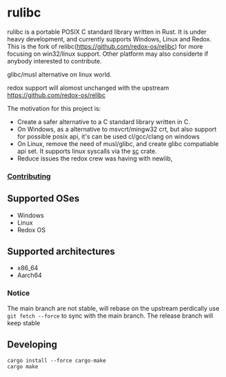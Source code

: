 # rulibc
rulibc is a portable POSIX C standard library written in Rust. It is under heavy development, and currently supports Windows, Linux and Redox.
This is the fork of relibc(https://github.com/redox-os/relibc) for more focusing on win32/linux support.
Other platform may also considerte if anybody interested to contribute.

glibc/musl alternative on linux world.

redox support will alomost unchanged with the upstream  https://github.com/redox-os/relibc

The motivation for this project is:
 - Create a safer alternative to a C standard library written in C.
 - On Windows, as a alternative to msvcrt/mingw32 crt, but also support for possible posix api, it's can be used
   cl/gcc/clang on windows
 - On Linux, remove the need of musl/glibc, and create glibc compatiable api set. It supports linux syscalls via the [sc](https://crates.io/crates/sc) crate.
 - Reduce issues the redox crew was having with newlib,

### [Contributing](CONTRIBUTING.md)

## Supported OSes

 - Windows
 - Linux
 - Redox OS

## Supported architectures

 - x86\_64
 - Aarch64

### Notice
 The main branch are not stable, will rebase on the upstream perdically
 use `git fetch --force` to sync with the main branch.
 The release branch will keep stable

## Developing
```
cargo install --force cargo-make
cargo make
```